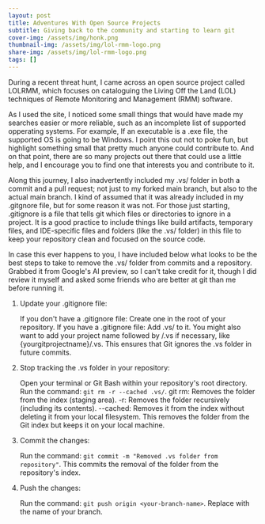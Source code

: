 ```yaml
---
layout: post
title: Adventures With Open Source Projects
subtitle: Giving back to the community and starting to learn git
cover-img: /assets/img/honk.png
thumbnail-img: /assets/img/lol-rmm-logo.png
share-img: /assets/img/lol-rmm-logo.png
tags: []
---
```


During a recent threat hunt, I came across an open source project called LOLRMM, which focuses on cataloguing the Living Off the Land (LOL) techniques of Remote Monitoring and Management (RMM) software. 

As I used the site, I noticed some small things that would have made my searches easier or more reliable, such as an incomplete list of supported opperating systems. For example, If an executable is a .exe file, the supported OS is going to be Windows. I point this out not to poke fun, but highlight something small that pretty much anyone could contribute to. And on that point, there are so many projects out there that could use a little help, and I encourage you to find one that interests you and contribute to it.

Along this journey, I also inadvertently included my .vs/ folder in both a commit and a pull request; not just to my forked main branch, but also to the actual main branch. I kind of assumed that it was already included in my .gitgnore file, but for some reason it was not. For those just starting, .gitignore is a file that tells git which files or directories to ignore in a project. It is a good practice to include things like build artifacts, temporary files, and IDE-specific files and folders (like the .vs/ folder) in this file to keep your repository clean and focused on the source code.

In case this ever happens to you, I have included below what looks to be the best steps to take to remove the .vs/ folder from commits and a repository. Grabbed it from Google's AI preview, so I can't take credit for it, though I did review it myself and asked some friends who are better at git than me before running it.


1. Update your .gitignore file:

    If you don't have a .gitignore file: Create one in the root of your repository.
    If you have a .gitignore file: Add .vs/ to it. You might also want to add your project name followed by /.vs if necessary, like {yourgitprojectname}/.vs.
    This ensures that Git ignores the .vs folder in future commits. 

2. Stop tracking the .vs folder in your repository:

    Open your terminal or Git Bash within your repository's root directory.
    Run the command: `git rm -r --cached .vs/`.
        git rm: Removes the folder from the index (staging area).
        -r: Removes the folder recursively (including its contents).
        --cached: Removes it from the index without deleting it from your local filesystem.
    This removes the folder from the Git index but keeps it on your local machine. 

3. Commit the changes:

    Run the command: `git commit -m "Removed .vs folder from repository"`.
    This commits the removal of the folder from the repository's index. 

4. Push the changes:

    Run the command: `git push origin <your-branch-name>`.
    Replace <your-branch-name> with the name of your branch. 


